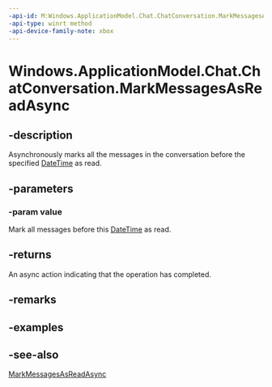 ```yaml
---
-api-id: M:Windows.ApplicationModel.Chat.ChatConversation.MarkMessagesAsReadAsync(Windows.Foundation.DateTime)
-api-type: winrt method
-api-device-family-note: xbox
---
```


<!-- Method syntax
public Windows.Foundation.IAsyncAction MarkMessagesAsReadAsync(Windows.Foundation.DateTime value)
-->

# Windows.ApplicationModel.Chat.ChatConversation.MarkMessagesAsReadAsync

## -description
Asynchronously marks all the messages in the conversation before the specified [DateTime](../windows.foundation/datetime.md) as read.

## -parameters
### -param value
Mark all messages before this [DateTime](../windows.foundation/datetime.md) as read.

## -returns
An async action indicating that the operation has completed.

## -remarks

## -examples

## -see-also
[MarkMessagesAsReadAsync](chatconversation_markmessagesasreadasync_826298191.md)